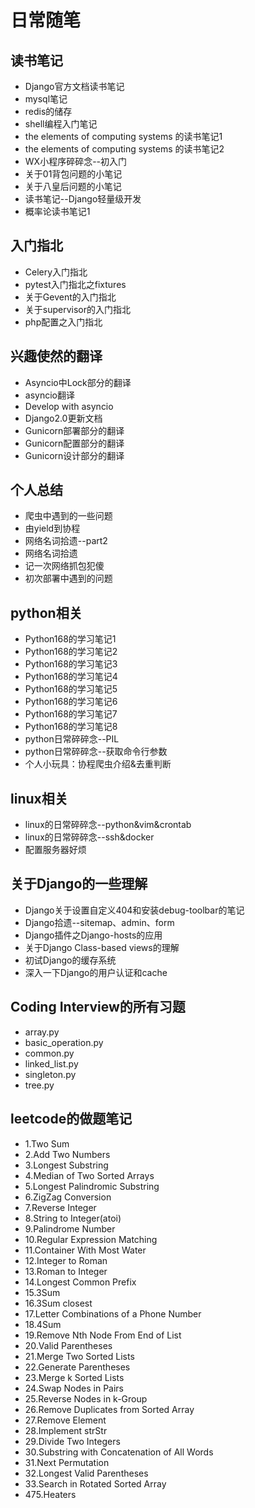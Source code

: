 # 日常随笔

## 读书笔记
* Django官方文档读书笔记
* mysql笔记
* redis的储存
* shell编程入门笔记
* the elements of computing systems 的读书笔记1
* the elements of computing systems 的读书笔记2
* WX小程序碎碎念--初入门
* 关于01背包问题的小笔记
* 关于八皇后问题的小笔记
* 读书笔记--Django轻量级开发
* 概率论读书笔记1

## 入门指北
* Celery入门指北
* pytest入门指北之fixtures
* 关于Gevent的入门指北
* 关于supervisor的入门指北
* php配置之入门指北

## 兴趣使然的翻译
* Asyncio中Lock部分的翻译
* asyncio翻译
* Develop with asyncio
* Django2.0更新文档
* Gunicorn部署部分的翻译
* Gunicorn配置部分的翻译
* Gunicorn设计部分的翻译

## 个人总结
* 爬虫中遇到的一些问题
* 由yield到协程
* 网络名词拾遗--part2
* 网络名词拾遗
* 记一次网络抓包犯傻
* 初次部署中遇到的问题

## python相关
* Python168的学习笔记1
* Python168的学习笔记2
* Python168的学习笔记3
* Python168的学习笔记4
* Python168的学习笔记5
* Python168的学习笔记6
* Python168的学习笔记7
* Python168的学习笔记8
* python日常碎碎念--PIL
* python日常碎碎念--获取命令行参数
* 个人小玩具：协程爬虫介绍&去重判断

## linux相关
* linux的日常碎碎念--python&vim&crontab
* linux的日常碎碎念--ssh&docker
* 配置服务器好烦

## 关于Django的一些理解
* Django关于设置自定义404和安装debug-toolbar的笔记
* Django拾遗--sitemap、admin、form
* Django插件之Django-hosts的应用
* 关于Django Class-based views的理解
* 初试Django的缓存系统
* 深入一下Django的用户认证和cache

## Coding Interview的所有习题
* array.py
* basic_operation.py
* common.py
* linked_list.py
* singleton.py
* tree.py

## leetcode的做题笔记
* 1.Two Sum
* 2.Add Two Numbers
* 3.Longest Substring
* 4.Median of Two Sorted Arrays
* 5.Longest Palindromic Substring
* 6.ZigZag Conversion
* 7.Reverse Integer
* 8.String to Integer(atoi)
* 9.Palindrome Number
* 10.Regular Expression Matching
* 11.Container With Most Water
* 12.Integer to Roman
* 13.Roman to Integer
* 14.Longest Common Prefix
* 15.3Sum
* 16.3Sum closest
* 17.Letter Combinations of a Phone Number
* 18.4Sum
* 19.Remove Nth Node From End of List
* 20.Valid Parentheses
* 21.Merge Two Sorted Lists
* 22.Generate Parentheses
* 23.Merge k Sorted Lists
* 24.Swap Nodes in Pairs
* 25.Reverse Nodes in k-Group
* 26.Remove Duplicates from Sorted Array
* 27.Remove Element
* 28.Implement strStr
* 29.Divide Two Integers
* 30.Substring with Concatenation of All Words
* 31.Next Permutation
* 32.Longest Valid Parentheses
* 33.Search in Rotated Sorted Array
* 475.Heaters
